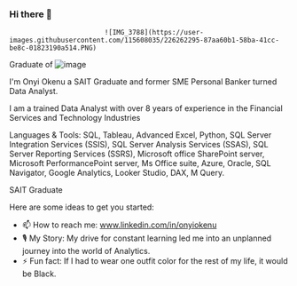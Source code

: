 


### Hi there 👋

                            ![IMG_3788](https://user-images.githubusercontent.com/115608035/226262295-87aa60b1-58ba-41cc-be8c-01823190a514.PNG)
                            
Graduate of ![image](https://user-images.githubusercontent.com/115608035/226262580-aa9e7ced-5068-4eb0-a986-c21f34da4168.png)
                          

I'm Onyi Okenu a SAIT Graduate and former SME Personal Banker turned Data Analyst. 

I am a trained Data Analyst with over 8 years of experience in the Financial Services and Technology Industries

Languages & Tools: SQL, Tableau, Advanced Excel, Python, SQL Server Integration Services (SSIS), SQL Server Analysis Services (SSAS), SQL Server Reporting Services (SSRS), Microsoft office SharePoint server, Microsoft PerformancePoint server, Ms Office suite,  Azure, Oracle, SQL Navigator, Google Analytics, Looker Studio, DAX, M Query.

SAIT Graduate

Here are some ideas to get you started:

- 📫 How to reach me: www.linkedin.com/in/onyiokenu
- 🎙️ My Story: My drive for constant learning led me into an unplanned journey into the world of Analytics.
- ⚡ Fun fact: If I had to wear one outfit color for the rest of my life, it would be Black.
